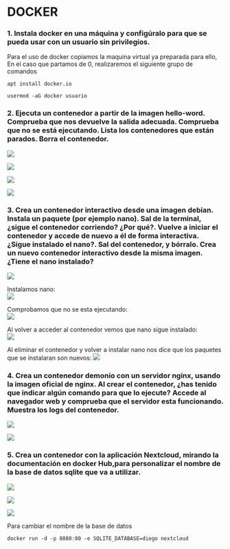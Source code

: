 # DOCKER

### 1. Instala docker en una máquina y configúralo para que se pueda usar con un usuario sin privilegios.

Para el uso de docker copiamos la maquina virtual ya preparada para ello, En el caso que partamos de 0, realizaremos el siguiente grupo de comandos

```shh
apt install docker.io

usermod -aG docker usuario
```

### 2. Ejecuta un contenedor a partir de la imagen hello-word. Comprueba que nos devuelve la salida adecuada. Comprueba que no se está ejecutando. Lista los contenedores que están parados. Borra el contenedor.

![](../../../../Pictures/Saved%20Pictures/docker/Captura.PNG)

![](../../../../Pictures/Saved%20Pictures/docker/Captura1.PNG)

![](../../../../Pictures/Saved%20Pictures/docker/Captura2.PNG)

![](../../../../Pictures/Saved%20Pictures/docker/Captura3.PNG)

### 3. Crea un contenedor interactivo desde una imagen debian. Instala un paquete (por ejemplo nano). Sal de la terminal, ¿sigue el contenedor corriendo? ¿Por qué?. Vuelve a iniciar el contenedor y accede de nuevo a él de forma interactiva. ¿Sigue instalado el nano?. Sal del contenedor, y bórralo. Crea un nuevo contenedor interactivo desde la misma imagen. ¿Tiene el nano instalado?

![](../../../../Pictures/Saved%20Pictures/docker/Captura4.PNG)

Instalamos nano:                
![](../../../../Pictures/Saved%20Pictures/docker/Captura5.PNG)

Comprobamos que no se esta ejecutando:  
![](../../../../Pictures/Saved%20Pictures/docker/Captura6.PNG)

Al volver a acceder al contenedor vemos que nano sigue instalado:                    
![](../../../../Pictures/Saved%20Pictures/docker/Captura7.PNG)

Al eliminar el contenedor y volver a instalar nano nos dice que los paquetes que se instalaran son nuevos:
![](../../../../Pictures/Saved%20Pictures/docker/Captura8.PNG)

### 4. Crea un contenedor demonio con un servidor nginx, usando la imagen oficial de nginx. Al crear el contenedor, ¿has tenido que indicar algún comando para que lo ejecute? Accede al navegador web y comprueba que el servidor esta funcionando. Muestra los logs del contenedor.

![](../../../../Pictures/Saved%20Pictures/docker/Captura9.PNG)

![](../../../../Pictures/Saved%20Pictures/docker/Captura10.PNG)

### 5. Crea un contenedor con la aplicación Nextcloud, mirando la documentación en docker Hub,para personalizar el nombre de la base de datos sqlite que va a utilizar.

![](../../../../Pictures/Saved%20Pictures/docker/Captura11.PNG)

![](../../../../Pictures/Saved%20Pictures/docker/Captura12.PNG)

![](../../../../Pictures/Saved%20Pictures/docker/Captura13.PNG)

Para cambiar el nombre de la base de datos                                                      
```shh
docker run -d -p 8080:80 -e SQLITE_DATABASE=diego nextcloud
```
